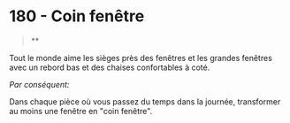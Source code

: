 # 180 - Coin fenêtre

> ** 

Tout le monde aime les sièges près des fenêtres et les grandes fenêtres avec un rebord bas et des chaises confortables à coté.

_Par conséquent:_

Dans chaque pièce où vous passez du temps dans la journée, transformer au moins une fenêtre en "coin fenêtre".
